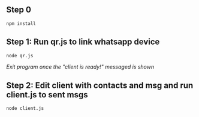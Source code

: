 ## Step 0

`npm install`

## Step 1: Run qr.js to link whatsapp device

```
node qr.js
```

*Exit program once the "client is ready!" messaged is shown*

## Step 2: Edit client with contacts and msg and run client.js to sent msgs

```
node client.js
```

